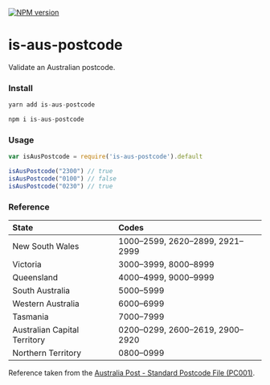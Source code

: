 [![NPM version][npm-image]][npm-url]

# is-aus-postcode

Validate an Australian postcode.

### Install

```js
yarn add is-aus-postcode

npm i is-aus-postcode
```

### Usage

```js
var isAusPostcode = require('is-aus-postcode').default

isAusPostcode("2300") // true
isAusPostcode("0100") // false
isAusPostcode("0230") // true
```

### Reference

| State | Codes |
| :---- | :---- |
| New South Wales | 1000–2599, 2620–2899, 2921–2999 |
| Victoria | 3000–3999, 8000–8999 |
| Queensland | 4000–4999, 9000–9999 |
| South Australia | 5000–5999 |
| Western Australia | 6000–6999 |
| Tasmania | 7000–7999 |
| Australian Capital Territory | 0200–0299, 2600–2619, 2900–2920 |
| Northern Territory | 0800–0999 |

Reference taken from the [Australia Post - Standard Postcode File (PC001)](https://postcode.auspost.com.au/free_display.html?id=1).

[npm-image]: https://img.shields.io/npm/v/is-aus-postcode.svg?style=flat-square
[npm-url]: https://npmjs.org/package/is-aus-postcode
